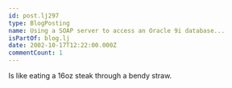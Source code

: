 ```yaml
---
id: post.lj297
type: BlogPosting
name: Using a SOAP server to access an Oracle 9i database...
isPartOf: blog.lj
date: 2002-10-17T12:22:00.000Z
commentCount: 1
---
```

Is like eating a 16oz steak through a bendy straw.

